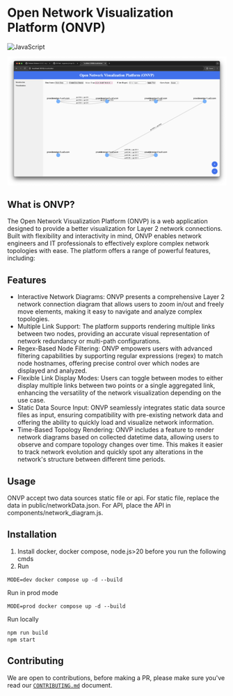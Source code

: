 # Open Network Visualization Platform (ONVP)
![JavaScript](https://img.shields.io/badge/language-JavaScript-yellow)

<p align="center">
  <img src="docs/media/screenshots/home.png" width="600" alt="ONVP user interface screenshot" />
</p>

## What is ONVP?
The Open Network Visualization Platform (ONVP) is a web application designed to provide a better visualization for Layer 2 network connections. Built with flexibility and interactivity in mind, ONVP enables network engineers and IT professionals to effectively explore complex network topologies with ease. The platform offers a range of powerful features, including:

## Features
- Interactive Network Diagrams: ONVP presents a comprehensive Layer 2 network connection diagram that allows users to zoom in/out and freely move elements, making it easy to navigate and analyze complex topologies.
- Multiple Link Support: The platform supports rendering multiple links between two nodes, providing an accurate visual representation of network redundancy or multi-path configurations.
- Regex-Based Node Filtering: ONVP empowers users with advanced filtering capabilities by supporting regular expressions (regex) to match node hostnames, offering precise control over which nodes are displayed and analyzed.
- Flexible Link Display Modes: Users can toggle between modes to either display multiple links between two points or a single aggregated link, enhancing the versatility of the network visualization depending on the use case.
- Static Data Source Input: ONVP seamlessly integrates static data source files as input, ensuring compatibility with pre-existing network data and offering the ability to quickly load and visualize network information.
- Time-Based Topology Rendering: ONVP includes a feature to render network diagrams based on collected datetime data, allowing users to observe and compare topology changes over time. This makes it easier to track network evolution and quickly spot any alterations in the network's structure between different time periods.

## Usage

ONVP accept two data sources static file or api. For static file, replace the data in public/networkData.json. For API, place the API in components/network_diagram.js.

## Installation
1. Install docker, docker compose, node.js>20 before you run the following cmds
2. Run
```
MODE=dev docker compose up -d --build
```
Run in prod mode
```
MODE=prod docker compose up -d --build
```
Run locally
```
npm run build
npm start
```


## Contributing
We are open to contributions, before making a PR, please make sure you've read our [`CONTRIBUTING.md`](https://github.com/rogerxwu/onvp/blob/main/CONTRIBUTING.md) document.



